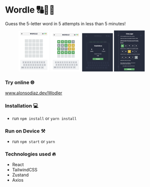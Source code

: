 # Wordle 🔠👀🔎

Guess the 5-letter word in 5 attempts in less than 5 minutes!

<p align="center">
<img src= "https://github.com/Alonxx/Wordle/blob/main/imagen-prueba.png?raw=true" width= "20%">
<img src= "https://github.com/Alonxx/Wordle/blob/main/imagen-prueba-2.png?raw=true" width= "20%">
<img src= "https://github.com/Alonxx/Wordle/blob/main/imagen-prueba-3.png?raw=true" width= "20%">
<img src= "https://github.com/Alonxx/Wordle/blob/main/imagen-prueba-4.png?raw=true" width= "20%">
 </p>
 
### Try online 🌐
 <a href="https://www.alonsodiaz.dev/Wordle">www.alonsodiaz.dev/Wodler<a>
### Installation 💻

- run `npm install` or `yarn install`

### Run on Device ⚒️

- run `npm start` or `yarn`

### Technologies used 🔥

- React
- TailwindCSS
- Zustand
- Axios
